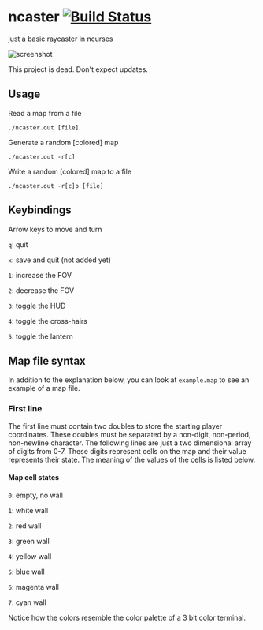 # ncaster [![Build Status](https://travis-ci.org/io12/raycaster.svg?branch=master)](https://travis-ci.org/io12/raycaster)

just a basic raycaster in ncurses

![screenshot](https://raw.githubusercontent.com/io12/raycaster/master/screenshot.png)

This project is dead. Don't expect updates.

## Usage

Read a map from a file

`./ncaster.out [file]`

Generate a random [colored] map

`./ncaster.out -r[c]`

Write a random [colored] map to a file

`./ncaster.out -r[c]o [file]`

## Keybindings

Arrow keys to move and turn

`q`: quit

`x`: save and quit (not added yet)

`1`: increase the FOV

`2`: decrease the FOV

`3`: toggle the HUD

`4`: toggle the cross-hairs

`5`: toggle the lantern

## Map file syntax

In addition to the explanation below, you can look at `example.map` to see an example of a map file.

### First line

The first line must contain two doubles to store the starting player coordinates.
These doubles must be separated by a non-digit, non-period, non-newline character.
The following lines are just a two dimensional array of digits from 0-7.
These digits represent cells on the map and their value represents their state.
The meaning of the values of the cells is listed below.

#### Map cell states

`0`: empty, no wall

`1`: white wall

`2`: red wall

`3`: green wall

`4`: yellow wall

`5`: blue wall

`6`: magenta wall

`7`: cyan wall

Notice how the colors resemble the color palette of a 3 bit color terminal.
